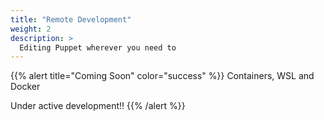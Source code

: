 ```yaml
---
title: "Remote Development"
weight: 2
description: >
  Editing Puppet wherever you need to
---
```


{{% alert title="Coming Soon" color="success" %}}
Containers, WSL and Docker

Under active development!!
{{% /alert %}}
